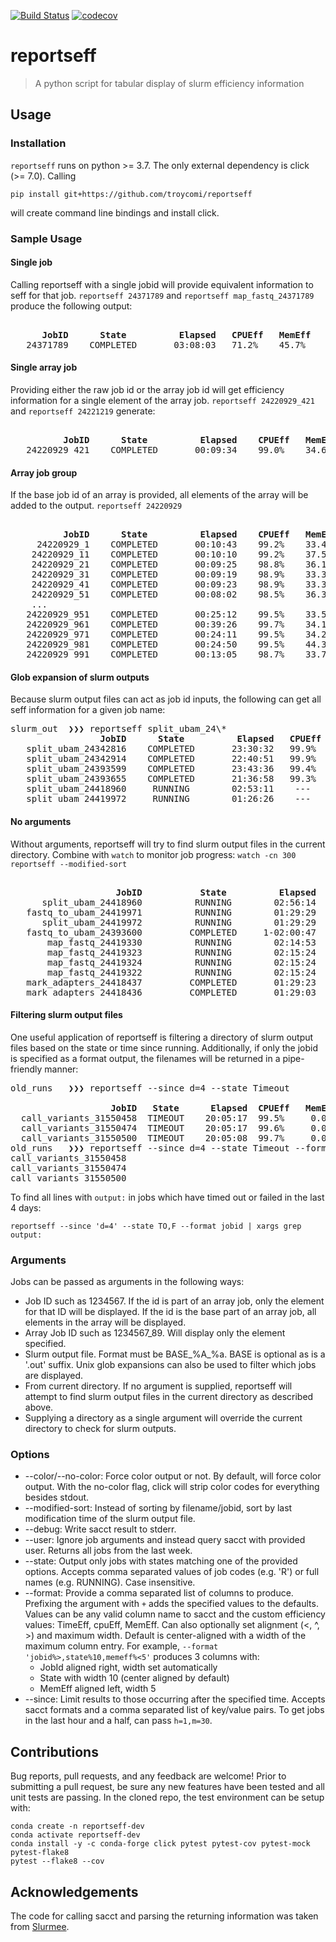 [![Build Status](https://travis-ci.com/troycomi/reportseff.svg?branch=master)](https://travis-ci.com/troycomi/reportseff)
[![codecov](https://codecov.io/gh/troycomi/reportseff/branch/master/graph/badge.svg)](https://codecov.io/gh/troycomi/reportseff)

# reportseff

> A python script for tabular display of slurm efficiency information

## Usage
### Installation
`reportseff` runs on python >= 3.7.
The only external dependency is click (>= 7.0).
Calling
```
pip install git+https://github.com/troycomi/reportseff
```
will create command line bindings and install click.

### Sample Usage
#### Single job
Calling reportseff with a single jobid will provide equivalent information to
seff for that job.  `reportseff 24371789` and `reportseff map_fastq_24371789`
produce the following output:
<pre><b>
      JobID      State          Elapsed   CPUEff   MemEff  </b>
   24371789    COMPLETED       03:08:03   71.2%    45.7%
</pre>

#### Single array job
Providing either the raw job id or the array job id will get efficiency
information for a single element of the array job.  `reportseff 24220929_421`
and `reportseff 24221219` generate:
<pre><b>
          JobID      State          Elapsed    CPUEff   MemEff  </b>
   24220929_421    COMPLETED       00:09:34    99.0%    34.6%
</pre>

#### Array job group
If the base job id of an array is provided, all elements of the array will
be added to the output. `reportseff 24220929`
<pre><b>
          JobID      State          Elapsed    CPUEff   MemEff  </b>
     24220929_1    COMPLETED       00:10:43    99.2%    33.4%
    24220929_11    COMPLETED       00:10:10    99.2%    37.5%
    24220929_21    COMPLETED       00:09:25    98.8%    36.1%
    24220929_31    COMPLETED       00:09:19    98.9%    33.3%
    24220929_41    COMPLETED       00:09:23    98.9%    33.3%
    24220929_51    COMPLETED       00:08:02    98.5%    36.3%
	...
   24220929_951    COMPLETED       00:25:12    99.5%    33.5%
   24220929_961    COMPLETED       00:39:26    99.7%    34.1%
   24220929_971    COMPLETED       00:24:11    99.5%    34.2%
   24220929_981    COMPLETED       00:24:50    99.5%    44.3%
   24220929_991    COMPLETED       00:13:05    98.7%    33.7%
</pre>

#### Glob expansion of slurm outputs
Because slurm output files can act as job id inputs, the following can
get all seff information for a given job name:

<pre>slurm_out  ❯❯❯ reportseff split_ubam_24\*<b>
                 JobID      State          Elapsed   CPUEff   MemEff  </b>
   split_ubam_24342816    COMPLETED       23:30:32   99.9%    4.5%
   split_ubam_24342914    COMPLETED       22:40:51   99.9%    4.6%
   split_ubam_24393599    COMPLETED       23:43:36   99.4%    4.4%
   split_ubam_24393655    COMPLETED       21:36:58   99.3%    4.5%
   split_ubam_24418960     RUNNING        02:53:11    ---      ---
   split_ubam_24419972     RUNNING        01:26:26    ---      ---
</pre>

#### No arguments
Without arguments, reportseff will try to find slurm output files in the
current directory.  Combine with `watch` to monitor job progress:
`watch -cn 300 reportseff --modified-sort`
<pre><b>
                    JobID           State          Elapsed   CPUEff   MemEff  </b>
      split_ubam_24418960          RUNNING        02:56:14    ---      ---
   fastq_to_ubam_24419971          RUNNING        01:29:29    ---      ---
      split_ubam_24419972          RUNNING        01:29:29    ---      ---
   fastq_to_ubam_24393600         COMPLETED     1-02:00:47   58.3%    41.1%
       map_fastq_24419330          RUNNING        02:14:53    ---      ---
       map_fastq_24419323          RUNNING        02:15:24    ---      ---
       map_fastq_24419324          RUNNING        02:15:24    ---      ---
       map_fastq_24419322          RUNNING        02:15:24    ---      ---
   mark_adapters_24418437         COMPLETED       01:29:23   99.8%    48.2%
   mark_adapters_24418436         COMPLETED       01:29:03   99.9%    47.4%
</pre>

#### Filtering slurm output files
One useful application of reportseff is filtering a directory of slurm output
files based on the state or time since running.  Additionally, if only the
jobid is specified as a format output, the filenames will be returned in a
pipe-friendly manner:
<pre>old_runs   ❯❯❯ reportseff --since d=4 --state Timeout
<b>
                   JobID   State      Elapsed  CPUEff   MemEff </b>
  call_variants_31550458  TIMEOUT    20:05:17  99.5%     0.0%
  call_variants_31550474  TIMEOUT    20:05:17  99.6%     0.0%
  call_variants_31550500  TIMEOUT    20:05:08  99.7%     0.0%
old_runs   ❯❯❯ reportseff --since d=4 --state Timeout --format jobid
call_variants_31550458
call_variants_31550474
call_variants_31550500
</pre>
To find all lines with `output:` in jobs which have timed out or failed
in the last 4 days:
```
reportseff --since 'd=4' --state TO,F --format jobid | xargs grep output:
```

### Arguments
Jobs can be passed as arguments in the following ways:
- Job ID such as 1234567.  If the id is part of an array job, only the element
for that ID will be displayed.  If the id is the base part of an array job,
all elements in the array will be displayed.
- Array Job ID such as 1234567\_89.  Will display only the element specified.
- Slurm output file.  Format must be BASE\_%A\_%a.  BASE is optional as is a
'.out' suffix.  Unix glob expansions can also be used to filter which jobs
are displayed.
- From current directory.  If no argument is supplied, reportseff will attempt
to find slurm output files in the current directory as described above.
- Supplying a directory as a single argument will override the current
directory to check for slurm outputs.

### Options
- --color/--no-color: Force color output or not.  By default, will force color
  output.  With the no-color flag, click will strip color codes for everything
  besides stdout.
- --modified-sort: Instead of sorting by filename/jobid, sort by last
  modification time of the slurm output file.
- --debug: Write sacct result to stderr.
- --user: Ignore job arguments and instead query sacct with provided user.
  Returns all jobs from the last week.
- --state: Output only jobs with states matching one of the provided options.
  Accepts comma separated values of job codes (e.g. 'R') or full names
  (e.g. RUNNING).  Case insensitive.
- --format: Provide a comma separated list of columns to produce. Prefixing the
  argument with `+` adds the specified values to the defaults.  Values can
  be any valid column name to sacct and the custom efficiency values: TimeEff,
  cpuEff, MemEff.  Can also optionally set alignment (<, ^, >) and maximum width.
  Default is center-aligned with a width of the maximum column entry.  For
  example, `--format 'jobid%>,state%10,memeff%<5'` produces 3 columns with:
  - JobId aligned right, width set automatically
  - State with width 10 (center aligned by default)
  - MemEff aligned left, width 5
- --since: Limit results to those occurring after the specified time.  Accepts
  sacct formats and a comma separated list of key/value pairs.  To get jobs in
  the last hour and a half, can pass `h=1,m=30`.

## Contributions
Bug reports, pull requests, and any feedback are welcome!  Prior to submitting
a pull request, be sure any new features have been tested and all unit tests
are passing.  In the cloned repo, the test environment can be setup with:
```
conda create -n reportseff-dev
conda activate reportseff-dev
conda install -y -c conda-forge click pytest pytest-cov pytest-mock pytest-flake8
pytest --flake8 --cov
```

## Acknowledgements
The code for calling sacct and parsing the returning information was taken
from [Slurmee](https://github.com/PrincetonUniversity/slurmee).
